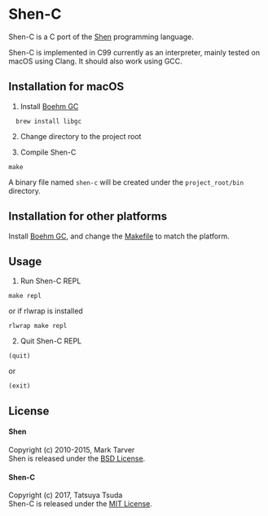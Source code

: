 # Shen-C

Shen-C is a C port of the [Shen](http://shenlanguage.org/) programming language.  

Shen-C is implemented in C99 currently as an interpreter, mainly tested on macOS using Clang. It should also work using GCC.


## Installation for macOS

1. Install [Boehm GC](https://www.hboehm.info/gc/)
```
  brew install libgc
```

2. Change directory to the project root

3. Compile Shen-C
```
make
```  
A binary file named `shen-c` will be created under the `project_root/bin` directory.  


## Installation for other platforms
Install [Boehm GC](https://www.hboehm.info/gc/), and change the [Makefile](https://github.com/otabat/shen-c/tree/master/Makefile) to match the platform.


## Usage

1. Run Shen-C REPL
```
make repl
```
or if rlwrap is installed
```
rlwrap make repl
```

2. Quit Shen-C REPL
```
(quit)
```
or
```
(exit)
```


## License

#### Shen
Copyright (c) 2010-2015, Mark Tarver  
Shen is released under the [BSD License](https://github.com/otabat/shen-c/tree/master/src/shen/license.txt).  

#### Shen-C
Copyright (c) 2017, Tatsuya Tsuda  
Shen-C is released under the [MIT License](http://www.opensource.org/licenses/MIT).
